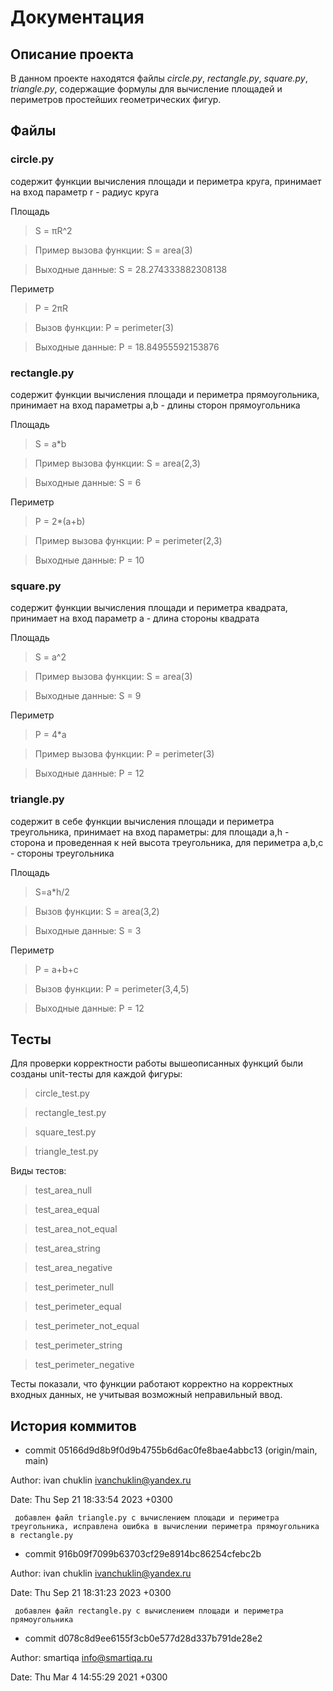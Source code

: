 # Документация

## Описание проекта
В данном проекте находятся файлы *circle.py*, *rectangle.py*, *square.py*, *triangle.py*,
cодержащие формулы для вычисление площадей и периметров простейших геометрических фигур.

## Файлы

### circle.py
содержит функции вычисления площади и периметра круга,
принимает на вход параметр r - радиус круга

Площадь

 > S = πR^2

 > Пример вызова функции: S = area(3)

 > Выходные данные: S = 28.274333882308138

Периметр

 > P = 2πR

 > Вызов функции: P = perimeter(3)

 > Выходные данные: P = 18.84955592153876  

### rectangle.py
содержит функции вычисления площади и периметра прямоугольника, принимает на вход параметры a,b - длины сторон прямоугольника

Площадь

 > S = a*b
 
 > Пример вызова функции: S = area(2,3)
 
 > Выходные данные: S = 6
 
Периметр

 > P = 2*(a+b)
 
 > Пример вызова функции: P = perimeter(2,3)
 
 > Выходные данные: P = 10  

### square.py
содержит функции вычисления площади и периметра квадрата,
принимает на вход параметр a - длина стороны квадрата

Площадь

 > S = a^2
 
 > Пример вызова функции: S = area(3)
 
 > Выходные данные: S = 9
 
Периметр

 > P = 4*a
 
 > Пример вызова функции: P = perimeter(3)
 
 > Выходные данные: P = 12  

### triangle.py 
содержит в себе функции вычисления площади и периметра треугольника, принимает на вход параметры: для площади a,h - сторона и проведенная к ней высота треугольника, для периметра  a,b,c - стороны треугольника

Площадь

 > S=a*h/2
 
 >  Вызов функции: S = area(3,2)
 
 > Выходные данные: S = 3
 
Периметр

 > P = a+b+c
 
 > Вызов функции: P = perimeter(3,4,5)
 
 > Выходные данные: P = 12
## Тесты
Для проверки корректности работы вышеописанных функций были созданы unit-тесты для каждой фигуры:

 > circle_test.py

 > rectangle_test.py

 > square_test.py

 > triangle_test.py

Виды тестов:

 > test_area_null

 > test_area_equal

 > test_area_not_equal

 > test_area_string

 > test_area_negative

 > test_perimeter_null

 > test_perimeter_equal

 > test_perimeter_not_equal

 > test_perimeter_string

 > test_perimeter_negative

Тесты показали, что функции работают корректно на корректных входных данных, не учитывая возможный неправильный ввод.

## История коммитов
* commit 05166d9d8b9f0d9b4755b6d6ac0fe8bae4abbc13 (origin/main, main)

 Author: ivan chuklin <ivanchuklin@yandex.ru>

 Date:   Thu Sep 21 18:33:54 2023 +0300


     добавлен файл triangle.py с вычислением площади и периметра треугольника, исправлена ошибка в вычислении периметра прямоугольника в rectangle.py


* commit 916b09f7099b63703cf29e8914bc86254cfebc2b

 Author: ivan chuklin <ivanchuklin@yandex.ru>

 Date:   Thu Sep 21 18:31:23 2023 +0300

     добавлен файл rectangle.py с вычислением площади и периметра прямоугольника


* commit d078c8d9ee6155f3cb0e577d28d337b791de28e2

 Author: smartiqa <info@smartiqa.ru>

 Date:   Thu Mar 4 14:55:29 2021 +0300

